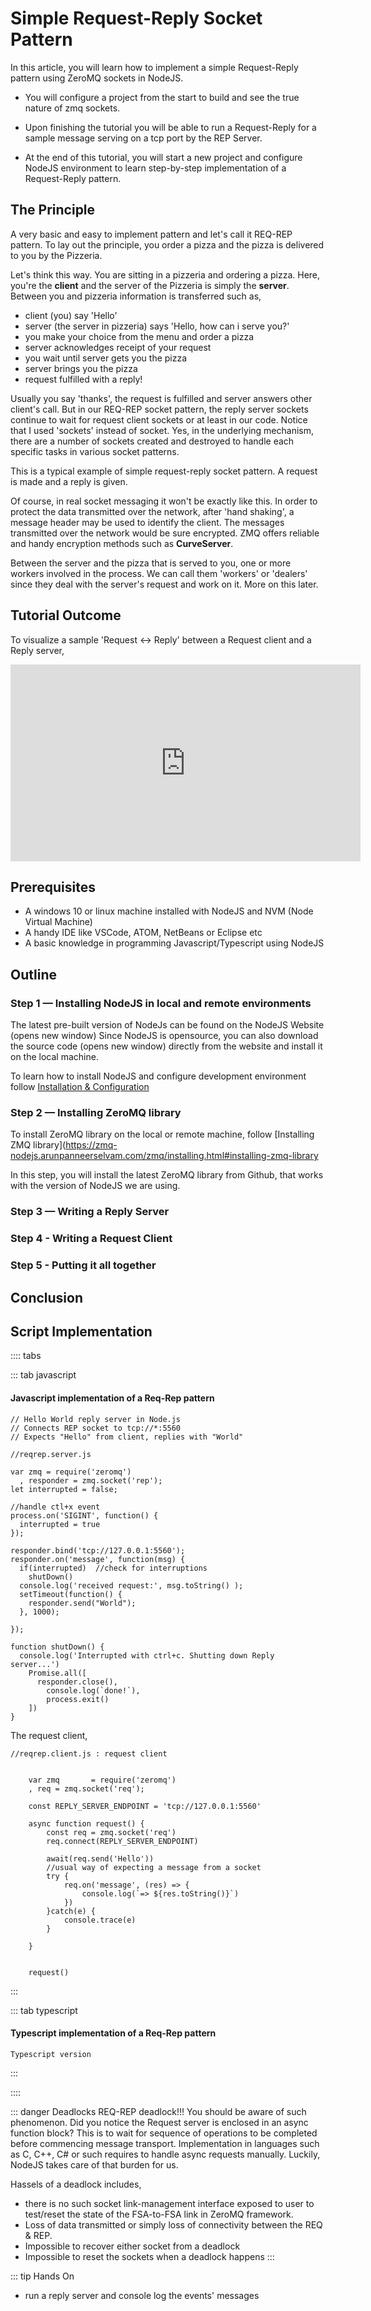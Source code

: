 # Simple Request-Reply Socket Pattern
In this article, you will learn how to implement a simple Request-Reply pattern using ZeroMQ sockets in NodeJS. 
- You will configure a project from the start to build and see the true nature of zmq sockets. 
- Upon finishing the tutorial you will be able to run a Request-Reply for a sample message serving on a tcp port by the REP Server. 

- At the end of this tutorial, you will start a new project and configure NodeJS environment to learn step-by-step implementation of a Request-Reply pattern.

## The Principle
A very basic and easy to implement pattern and let's call it REQ-REP pattern. To lay out the principle, you order a pizza and the pizza is delivered to you by the Pizzeria.

Let's think this way. You are sitting in a pizzeria and ordering a pizza. Here, you're the **client** and the server of the Pizzeria is simply the **server**. Between you and pizzeria information is transferred such as,

- client (you) say 'Hello' 
- server (the server in pizzeria) says 'Hello, how can i serve you?'
- you make your choice  from the menu and order a pizza 
- server acknowledges receipt of your request 
- you wait until server gets you the pizza
- server brings you the pizza 
- request fulfilled with a reply!

Usually you say 'thanks', the request is fulfilled and server answers other client's call. But in our REQ-REP socket pattern, the reply server sockets continue to wait for request client sockets or at least in our code. Notice that I used 'sockets' instead of socket. Yes, in the underlying mechanism, there are a number of sockets created and destroyed to handle each specific tasks in various socket patterns.

This is a typical example of simple request-reply socket pattern. A request is made and a reply is given. 

Of course, in real socket messaging it won't be exactly like this. In order to protect the data transmitted over the network, after 'hand shaking', a message header may be used to identify the client. The messages transmitted over the network would be sure encrypted. ZMQ offers reliable and handy encryption methods such as **CurveServer**.

Between the server and the pizza that is served to you, one or more workers involved in the process. We can call them 'workers' or 'dealers' since they deal with the server's request and work on it. More on this later.

## Tutorial Outcome
To visualize a sample 'Request <-> Reply' between a Request client and a Reply server,
<iframe width="560" height="315" src="https://www.youtube.com/embed/pJPvQ5vpzIs" title="YouTube video player" frameborder="0" allow="accelerometer; autoplay; clipboard-write; encrypted-media; gyroscope; picture-in-picture" allowfullscreen></iframe>


## Prerequisites 

- A windows 10 or linux machine installed with NodeJS and NVM (Node Virtual Machine)
- A handy IDE like VSCode, ATOM, NetBeans or Eclipse etc
- A basic knowledge in programming Javascript/Typescript using NodeJS


## Outline

### Step 1 — Installing NodeJS in local and remote environments

The latest pre-built version of NodeJs can be found on the NodeJS Website (opens new window) Since NodeJS is opensource, you can also download the source code (opens new window) directly from the website and install it on the local machine. 

To learn how to install NodeJS and configure development environment follow [Installation & Configuration](https://zmq-nodejs.arunpanneerselvam.com/zmq/installing.html#installing-nodejs)

### Step 2 — Installing ZeroMQ library
To install ZeroMQ library on the local or remote machine, follow [Installing ZMQ library](https://zmq-nodejs.arunpanneerselvam.com/zmq/installing.html#installing-zmq-library

In this step, you will install the latest ZeroMQ library from Github, that works with the version of NodeJS we are using.

### Step 3 — Writing a Reply Server


### Step 4 - Writing a Request Client



### Step 5 - Putting it all together


## Conclusion



## Script Implementation
:::: tabs

::: tab javascript
#### Javascript implementation of a Req-Rep pattern
```
// Hello World reply server in Node.js
// Connects REP socket to tcp://*:5560
// Expects "Hello" from client, replies with "World"

//reqrep.server.js

var zmq = require('zeromq')
  , responder = zmq.socket('rep');
let interrupted = false;

//handle ctl+x event
process.on('SIGINT', function() {
  interrupted = true
});

responder.bind('tcp://127.0.0.1:5560');
responder.on('message', function(msg) {
  if(interrupted)  //check for interruptions 
    shutDown()
  console.log('received request:', msg.toString() );
  setTimeout(function() {
    responder.send("World");
  }, 1000);  
 
});

function shutDown() { 
  console.log('Interrupted with ctrl+c. Shutting down Reply server...')
    Promise.all([
      responder.close(),
        console.log(`done!`),
        process.exit()
    ])
}

```
The request client, 
```
//reqrep.client.js : request client 

    
    var zmq       = require('zeromq')
    , req = zmq.socket('req');

    const REPLY_SERVER_ENDPOINT = 'tcp://127.0.0.1:5560'
    
    async function request() { 
        const req = zmq.socket('req')
        req.connect(REPLY_SERVER_ENDPOINT)

        await(req.send('Hello'))
        //usual way of expecting a message from a socket
        try { 
            req.on('message', (res) => {
                console.log(`=> ${res.toString()}`)
            })
        }catch(e) { 
            console.trace(e)
        }

    }


    request()

```
:::

::: tab typescript
#### Typescript implementation of a Req-Rep pattern
```
Typescript version
```
:::

::::

::: danger Deadlocks
REQ-REP deadlock!!!
You should be aware of such phenomenon. Did you notice the Request server is enclosed in an async function block? This is to wait for sequence of operations to be completed before commencing message transport. Implementation in languages such as C, C++, C# or such requires to handle async requests manually. Luckily, NodeJS takes care of that burden for us.

Hassels of a deadlock includes, 
- there is no such socket link-management interface exposed to user to test/reset the state of the FSA-to-FSA link in ZeroMQ framework.
- Loss of data transmitted or simply loss of connectivity between the REQ & REP.
- Impossible to recover either socket from a deadlock
- Impossible to reset the sockets when a deadlock happens
:::

::: tip Hands On
- run a reply server and console log the events' messages 